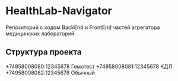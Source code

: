 # HealthLab-Navigator
Репозиторий с кодом BackEnd и FrontEnd частей агрегатора медицинских лабораторий.

## Структура проекта

+74958008080:12345678 Гемотест
+74958008081:12345678 КДЛ
+74958008082:12345678 Обычный

